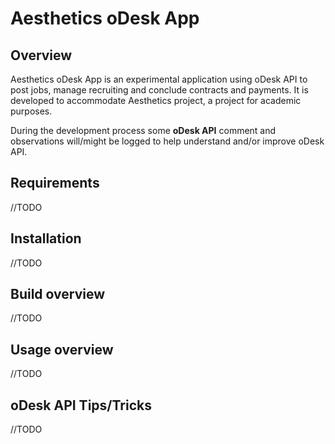 Aesthetics oDesk App
====================

Overview
--------
Aesthetics oDesk App is an experimental application using oDesk API to post jobs, manage recruiting and conclude contracts and payments.
It is developed to accommodate Aesthetics project, a project for academic purposes.

During the development process some <b>oDesk API</b> comment and observations will/might be logged to help understand and/or improve oDesk API.


Requirements
------------

//TODO

Installation
------------ 

//TODO

Build overview
--------------

//TODO

Usage overview
--------------

//TODO

oDesk API Tips/Tricks
---------------------

//TODO